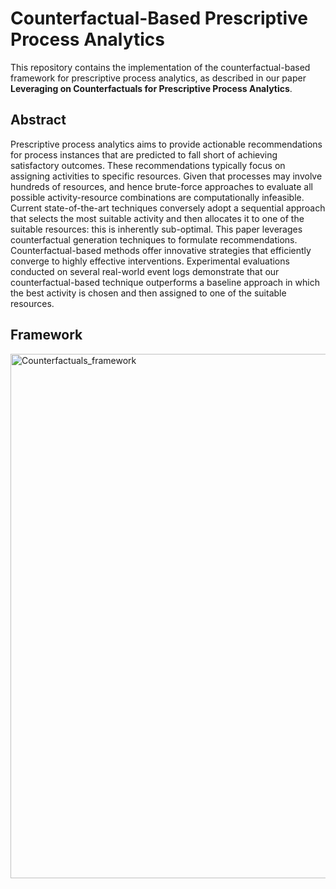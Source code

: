 # Counterfactual-Based Prescriptive Process Analytics

This repository contains the implementation of the counterfactual-based framework for prescriptive process analytics, as described in our paper **Leveraging on Counterfactuals for Prescriptive Process Analytics**.

## Abstract
Prescriptive process analytics aims to provide actionable recommendations for process instances that are predicted to fall short of achieving satisfactory outcomes.
These recommendations typically focus on assigning activities to specific resources. Given that processes may involve hundreds of resources, and hence brute-force approaches to evaluate all possible activity-resource combinations are computationally infeasible.
Current state-of-the-art techniques conversely adopt a sequential approach that selects the most suitable activity and then allocates it to one of the suitable resources: this is inherently sub-optimal.
This paper leverages counterfactual generation techniques to formulate recommendations. Counterfactual-based methods offer innovative strategies that efficiently converge to highly effective interventions. Experimental evaluations conducted on several real-world event logs demonstrate that our counterfactual-based technique outperforms a baseline approach in which the best activity is chosen and then assigned to one of the suitable resources.

## Framework
<img width="839" alt="Counterfactuals_framework" src="https://github.com/user-attachments/assets/8df6ae27-c826-4dbd-92fd-1d4cc7eb4e2a" class="center"/>

